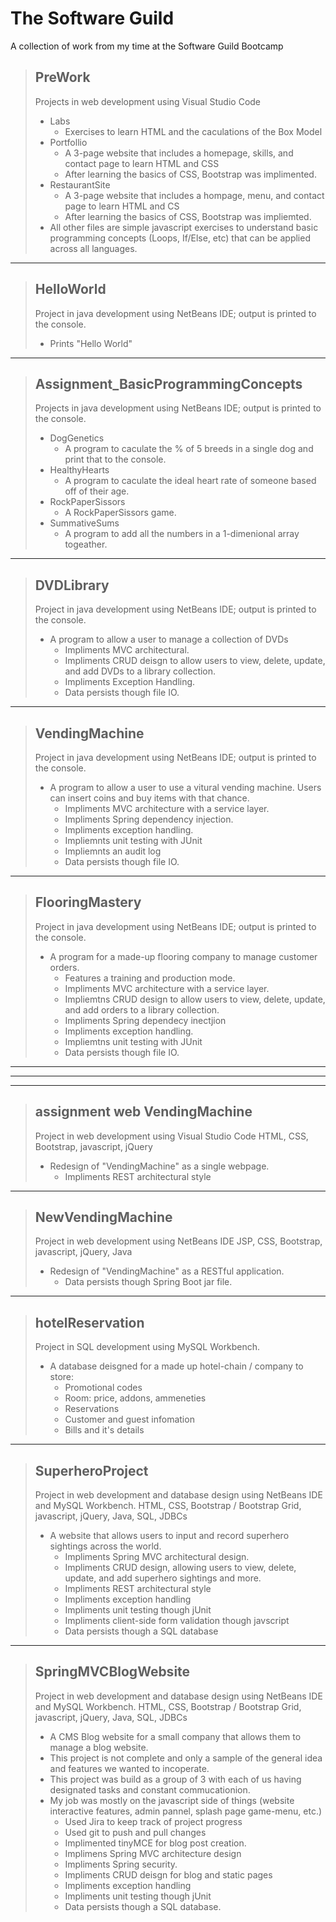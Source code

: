 # The Software Guild

A collection of work from my time at the Software Guild Bootcamp


> **PreWork**
> ---------------
> Projects in web development using Visual Studio Code
> * Labs
>   * Exercises to learn HTML and the caculations of the Box Model
> * Portfollio
>   * A 3-page website that includes a homepage, skills, and contact page to learn HTML and CSS
>   * After learning the basics of CSS, Bootstrap was implimented.
> * RestaurantSite
>   * A 3-page website that includes a hompage, menu, and contact page to learn HTML and CS
>   * After learning the basics of CSS, Bootstrap was impliemted.
> * All other files are simple javascript exercises to understand basic programming concepts (Loops, If/Else, etc) that can be applied across all languages.
  
- - - -
  
> HelloWorld
> ---------------
> Project in java development using NetBeans IDE; output is printed to the console.
> * Prints "Hello World"

- - - -
  
> Assignment_BasicProgrammingConcepts
> ---------------
> Projects in java development using NetBeans IDE; output is printed to the console.
> * DogGenetics
>   * A program to caculate the % of 5 breeds in a single dog and print that to the console. 
> * HealthyHearts
>   * A program to caculate the ideal heart rate of someone based off of their age.
> * RockPaperSissors
>   * A RockPaperSissors game.
> * SummativeSums
>   * A program to add all the numbers in a 1-dimenional array togeather.

- - - -
  
> DVDLibrary
> ---------------
> Project in java development using NetBeans IDE; output is printed to the console.
> * A program to allow a user to manage a collection of DVDs 
>   * Impliments MVC architectural.
>   * Impliments CRUD deisgn to allow users to view, delete, update, and add DVDs to a library collection.
>   * Impliments Exception Handling.
>   * Data persists though file IO.

- - - -
  
> VendingMachine
> ---------------
> Project in java development using NetBeans IDE; output is printed to the console.
> * A program to allow a user to use a vitural vending machine. Users can insert coins and buy items with that chance.
>   * Impliments MVC architecture with a service layer.
>   * Impliments Spring dependency injection.
>   * Impliments exception handling.
>   * Impliemnts unit testing with JUnit
>   * Impliemnts an audit log
>   * Data persists though file IO.

- - - -
  
> FlooringMastery
> ---------------
> Project in java development using NetBeans IDE; output is printed to the console.
> * A program for a made-up flooring company to manage customer orders. 
>   * Features a training and production mode.
>   * Impliments MVC architecture with a service layer.
>   * Impliemtns CRUD design to allow users to view, delete, update, and add orders to a library collection.
>   * Impliments Spring dependecy inectjion
>   * Impliments exception handling.
>   * Impliemtns unit testing with JUnit
>   * Data persists though file IO.

- - - - 
- - - -
- - - -
  
> assignment web VendingMachine
> ---------------
> Project in web development using Visual Studio Code
> HTML, CSS, Bootstrap, javascript, jQuery
> * Redesign of "VendingMachine" as a single webpage.
>   * Impliments REST architectural style

- - - -
  
> NewVendingMachine
> ---------------
> Project in web development using NetBeans IDE
> JSP, CSS, Bootstrap, javascript, jQuery, Java
> * Redesign of "VendingMachine" as a RESTful application.
>   * Data persists though Spring Boot jar file.

- - - -
  
> hotelReservation
> ---------------
> Project in SQL development using MySQL Workbench.
> * A database deisgned for a made up hotel-chain / company to store:
>   * Promotional codes
>   * Room: price, addons, ammeneties
>   * Reservations
>   * Customer and guest infomation
>   * Bills and it's details

- - - -
  
> SuperheroProject
> ---------------
> Project in web development and database design using NetBeans IDE and MySQL Workbench.
> HTML, CSS, Bootstrap / Bootstrap Grid, javascript, jQuery, Java, SQL, JDBCs
> * A website that allows users to input and record superhero sightings across the world.
>   * Impliments Spring MVC architectural design.
>   * Impliments CRUD design, allowing users to view, delete, update, and add superhero sightings and more.
>   * Impliments REST architectural style
>   * Impliments exception handling
>   * Impliments unit testing though jUnit
>   * Impliments client-side form validation though javscript
>   * Data persists though a SQL database

- - - -
  
> SpringMVCBlogWebsite
> ---------------
> Project in web development and database design using NetBeans IDE and MySQL Workbench.
> HTML, CSS, Bootstrap / Bootstrap Grid, javascript, jQuery, Java, SQL, JDBCs
> * A CMS Blog website for a small company that allows them to manage a blog website.
> * This project is not complete and only a sample of the general idea and features we wanted to incoperate.
> * This project was build as a group of 3 with each of us having designated tasks and constant commucationion.
> * My job was mostly on the javascript side of things (website interactive features, admin pannel, splash page game-menu, etc.) 
>   * Used Jira to keep track of project progress
>   * Used git to push and pull changes
>   * Implimented tinyMCE for blog post creation.
>   * Implimens Spring MVC architecture design
>   * Impliments Spring security.
>   * Impliments CRUD deisgn for blog and static pages
>   * Impliments exception handling
>   * Impliments unit testing though jUnit
>   * Data persists though a SQL database.
